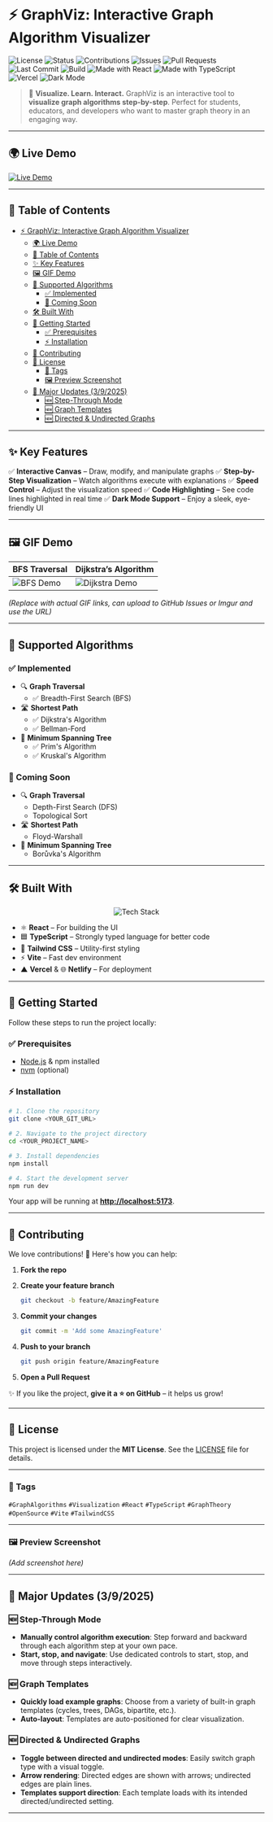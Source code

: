 # ⚡ GraphViz: Interactive Graph Algorithm Visualizer

![License](https://img.shields.io/badge/License-MIT-blue.svg)
![Status](https://img.shields.io/badge/Status-Active-brightgreen.svg)
![Contributions](https://img.shields.io/badge/Contributions-Welcome-orange.svg)
![Issues](https://img.shields.io/github/issues/<YOUR_USERNAME>/<YOUR_REPO>.svg)
![Pull Requests](https://img.shields.io/github/issues-pr/<YOUR_USERNAME>/<YOUR_REPO>.svg)
![Last Commit](https://img.shields.io/github/last-commit/<YOUR_USERNAME>/<YOUR_REPO>.svg)
![Build](https://github.com/omarsolieman/vision-graph-lab/actions/workflows/ci.yml/badge.svg)
![Made with React](https://img.shields.io/badge/Made%20with-React-61DAFB?logo=react\&logoColor=white)
![Made with TypeScript](https://img.shields.io/badge/Made%20with-TypeScript-007ACC?logo=typescript\&logoColor=white)
![Vercel](https://img.shields.io/badge/Deployed%20on-Vercel-black?logo=vercel)
![Dark Mode](https://img.shields.io/badge/UI-Dark%20Mode-1E1E1E?style=flat\&logo=darkreader\&logoColor=white)

> 🎨 **Visualize. Learn. Interact.**
> GraphViz is an interactive tool to **visualize graph algorithms step-by-step**. Perfect for students, educators, and developers who want to master graph theory in an engaging way.

---

## 🌍 Live Demo

[![Live Demo](https://img.shields.io/badge/Live%20Demo-Click%20Here-brightgreen?style=for-the-badge\&logo=vercel)]([https://vision-graph-lab.vercel.app/])

---

## 📑 Table of Contents

- [⚡ GraphViz: Interactive Graph Algorithm Visualizer](#-graphviz-interactive-graph-algorithm-visualizer)
  - [🌍 Live Demo](#-live-demo)
  - [📑 Table of Contents](#-table-of-contents)
  - [✨ Key Features](#-key-features)
  - [🖼️ GIF Demo](#️-gif-demo)
  - [🧠 Supported Algorithms](#-supported-algorithms)
    - [✅ Implemented](#-implemented)
    - [🚧 Coming Soon](#-coming-soon)
  - [🛠 Built With](#-built-with)
  - [🚀 Getting Started](#-getting-started)
    - [✅ Prerequisites](#-prerequisites)
    - [⚡ Installation](#-installation)
  - [🤝 Contributing](#-contributing)
  - [📜 License](#-license)
    - [📌 Tags](#-tags)
    - [🖼️ Preview Screenshot](#️-preview-screenshot)
  - [🚀 Major Updates (3/9/2025)](#-major-updates-392025)
    - [🆕 Step-Through Mode](#-step-through-mode)
    - [🆕 Graph Templates](#-graph-templates)
    - [🆕 Directed \& Undirected Graphs](#-directed--undirected-graphs)

---

## ✨ Key Features

✅ **Interactive Canvas** – Draw, modify, and manipulate graphs
✅ **Step-by-Step Visualization** – Watch algorithms execute with explanations
✅ **Speed Control** – Adjust the visualization speed
✅ **Code Highlighting** – See code lines highlighted in real time
✅ **Dark Mode Support** – Enjoy a sleek, eye-friendly UI

---

## 🖼️ GIF Demo

| BFS Traversal                                  | Dijkstra’s Algorithm                                     |
| ---------------------------------------------- | -------------------------------------------------------- |
| ![BFS Demo](https://your-gif-link.com/bfs.gif) | ![Dijkstra Demo](https://your-gif-link.com/dijkstra.gif) |

*(Replace with actual GIF links, can upload to GitHub Issues or Imgur and use the URL)*

---

## 🧠 Supported Algorithms


### ✅ Implemented

* 🔍 **Graph Traversal**
  * ✅ Breadth-First Search (BFS)
* 🛣 **Shortest Path**
  * ✅ Dijkstra's Algorithm
  * ✅ Bellman-Ford
* 🌲 **Minimum Spanning Tree**
  * ✅ Prim's Algorithm
  * ✅ Kruskal's Algorithm

### 🚧 Coming Soon

* 🔍 **Graph Traversal**
  * Depth-First Search (DFS)
  * Topological Sort
* 🛣 **Shortest Path**
  * Floyd-Warshall
* 🌲 **Minimum Spanning Tree**
  * Borůvka's Algorithm

---

## 🛠 Built With

<p align="center">
  <img src="https://skillicons.dev/icons?i=react,typescript,tailwind,vite,vercel,netlify" alt="Tech Stack" />
</p>  

* ⚛ **React** – For building the UI
* 🟦 **TypeScript** – Strongly typed language for better code
* 🎨 **Tailwind CSS** – Utility-first styling
* ⚡ **Vite** – Fast dev environment
* ▲ **Vercel** & 🌐 **Netlify** – For deployment

---

## 🚀 Getting Started

Follow these steps to run the project locally:

### ✅ Prerequisites

* [Node.js](https://nodejs.org/) & npm installed
* [nvm](https://github.com/nvm-sh/nvm#installing-and-updating) (optional)

### ⚡ Installation

```bash
# 1. Clone the repository
git clone <YOUR_GIT_URL>

# 2. Navigate to the project directory
cd <YOUR_PROJECT_NAME>

# 3. Install dependencies
npm install

# 4. Start the development server
npm run dev
```

Your app will be running at **[http://localhost:5173](http://localhost:5173)**.

---

## 🤝 Contributing

We love contributions! 💖 Here's how you can help:

1. **Fork the repo**
2. **Create your feature branch**

   ```bash
   git checkout -b feature/AmazingFeature
   ```
3. **Commit your changes**

   ```bash
   git commit -m 'Add some AmazingFeature'
   ```
4. **Push to your branch**

   ```bash
   git push origin feature/AmazingFeature
   ```
5. **Open a Pull Request**

✨ If you like the project, **give it a ⭐ on GitHub** – it helps us grow!

---

## 📜 License

This project is licensed under the **MIT License**. See the [LICENSE](./LICENSE) file for details.

---

### 📌 Tags

`#GraphAlgorithms` `#Visualization` `#React` `#TypeScript` `#GraphTheory` `#OpenSource` `#Vite` `#TailwindCSS`

---

### 🖼️ Preview Screenshot

*(Add screenshot here)*

---

## 🚀 Major Updates (3/9/2025)

### 🆕 Step-Through Mode
- **Manually control algorithm execution**: Step forward and backward through each algorithm step at your own pace.
- **Start, stop, and navigate**: Use dedicated controls to start, stop, and move through steps interactively.

### 🆕 Graph Templates
- **Quickly load example graphs**: Choose from a variety of built-in graph templates (cycles, trees, DAGs, bipartite, etc.).
- **Auto-layout**: Templates are auto-positioned for clear visualization.

### 🆕 Directed & Undirected Graphs
- **Toggle between directed and undirected modes**: Easily switch graph type with a visual toggle.
- **Arrow rendering**: Directed edges are shown with arrows; undirected edges are plain lines.
- **Templates support direction**: Each template loads with its intended directed/undirected setting.

---
